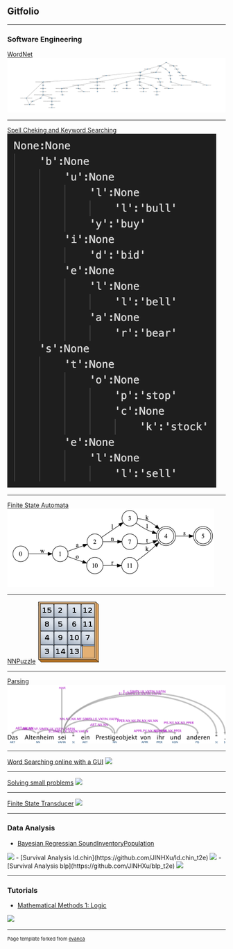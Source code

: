 ## Gitfolio

---

### Software Engineering 

[WordNet](https://github.com/JINHXu/WordNet)
<img src="images/dog_horse-graph.png?raw=true"/>

---
[Spell Cheking and Keyword Searching](https://github.com/JINHXu/spellchecker)
<img src="images/standard_trie.png?raw=true"/>

---
[Finite State Automata](https://github.com/JINHXu/FSA)
<img src="images/minimized.png?raw=true"/>

---
[NNPuzzle](https://github.com/JINHXu/NNpuzzle)
<img src="images/145px-15-puzzle_magical.svg.png?raw=true"/>

---
[Parsing](https://github.com/JINHXu/Cons2DepConv)
<img src="images/altenheim-tree-dep-auto.png?raw=true"/>

---
[Word Searching online with a GUI](https://github.com/JINHXu/WordSearcherNGUI)
<img src="images/dummy_thumbnail.jpg?raw=true"/>

---
[Solving small problems](https://github.com/JINHXu/problemsolving)
<img src="images/dummy_thumbnail.jpg?raw=true"/>

---
[Finite State Transducer]()
<img src="images/dummy_thumbnail.jpg?raw=true"/>

---
### Data Analysis

- [Bayesian Regressian SoundInventoryPopulation](https://github.com/JINHXu/soundInventoryPopulation)
<img src="images/dummy_thumbnail.jpg?raw=true"/>
- [Survival Analysis ld.chin](https://github.com/JINHXu/ld.chin_t2e)
<img src="images/dummy_thumbnail.jpg?raw=true"/>
- [Survival Analysis blp](https://github.com/JINHXu/blp_t2e)
<img src="images/dummy_thumbnail.jpg?raw=true"/>

---


### Tutorials

- [Mathematical Methods 1: Logic](https://github.com/JINHXu/Mathematical-Methods-I-WS1920-Tutorial.github.io)
<img src="images/dummy_thumbnail.jpg?raw=true"/>


---

<p style="font-size:11px">Page template forked from <a href="https://github.com/evanca/quick-portfolio">evanca</a></p>
<!-- Remove above link if you don't want to attibute -->
